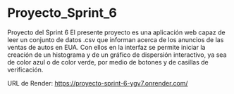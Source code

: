 # Proyecto_Sprint_6
Proyecto del Sprint 6 
El presente proyecto es una aplicación web capaz de leer un conjunto de datos .csv que informan acerca de los anuncios de las ventas de autos en EUA. Con ellos en la interfaz se permite iniciar la creación de un histograma y de un gráfico de dispersión interactivo, ya sea de color azul o de color verde, por medio de botones y de casillas de verificación. 

URL de Render: https://proyecto-sprint-6-ygv7.onrender.com/


